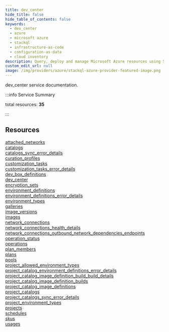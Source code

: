 ```yaml
---
title: dev_center
hide_title: false
hide_table_of_contents: false
keywords:
  - dev_center
  - azure
  - microsoft azure
  - stackql
  - infrastructure-as-code
  - configuration-as-data
  - cloud inventory
description: Query, deploy and manage Microsoft Azure resources using SQL
custom_edit_url: null
image: /img/providers/azure/stackql-azure-provider-featured-image.png
---
```


dev_center service documentation.

:::info Service Summary

<div class="row">
<div class="providerDocColumn">
<span>total resources:&nbsp;<b>35</b></span><br />
</div>
</div>

:::

## Resources
<div class="row">
<div class="providerDocColumn">
<a href="/providers/azure/dev_center/attached_networks/">attached_networks</a><br />
<a href="/providers/azure/dev_center/catalogs/">catalogs</a><br />
<a href="/providers/azure/dev_center/catalogs_sync_error_details/">catalogs_sync_error_details</a><br />
<a href="/providers/azure/dev_center/curation_profiles/">curation_profiles</a><br />
<a href="/providers/azure/dev_center/customization_tasks/">customization_tasks</a><br />
<a href="/providers/azure/dev_center/customization_tasks_error_details/">customization_tasks_error_details</a><br />
<a href="/providers/azure/dev_center/dev_box_definitions/">dev_box_definitions</a><br />
<a href="/providers/azure/dev_center/dev_center/">dev_center</a><br />
<a href="/providers/azure/dev_center/encryption_sets/">encryption_sets</a><br />
<a href="/providers/azure/dev_center/environment_definitions/">environment_definitions</a><br />
<a href="/providers/azure/dev_center/environment_definitions_error_details/">environment_definitions_error_details</a><br />
<a href="/providers/azure/dev_center/environment_types/">environment_types</a><br />
<a href="/providers/azure/dev_center/galleries/">galleries</a><br />
<a href="/providers/azure/dev_center/image_versions/">image_versions</a><br />
<a href="/providers/azure/dev_center/images/">images</a><br />
<a href="/providers/azure/dev_center/network_connections/">network_connections</a><br />
<a href="/providers/azure/dev_center/network_connections_health_details/">network_connections_health_details</a><br />
<a href="/providers/azure/dev_center/network_connections_outbound_network_dependencies_endpoints/">network_connections_outbound_network_dependencies_endpoints</a>
</div>
<div class="providerDocColumn">
<a href="/providers/azure/dev_center/operation_status/">operation_status</a><br />
<a href="/providers/azure/dev_center/operations/">operations</a><br />
<a href="/providers/azure/dev_center/plan_members/">plan_members</a><br />
<a href="/providers/azure/dev_center/plans/">plans</a><br />
<a href="/providers/azure/dev_center/pools/">pools</a><br />
<a href="/providers/azure/dev_center/project_allowed_environment_types/">project_allowed_environment_types</a><br />
<a href="/providers/azure/dev_center/project_catalog_environment_definitions_error_details/">project_catalog_environment_definitions_error_details</a><br />
<a href="/providers/azure/dev_center/project_catalog_image_definition_build_build_details/">project_catalog_image_definition_build_build_details</a><br />
<a href="/providers/azure/dev_center/project_catalog_image_definition_builds/">project_catalog_image_definition_builds</a><br />
<a href="/providers/azure/dev_center/project_catalog_image_definitions/">project_catalog_image_definitions</a><br />
<a href="/providers/azure/dev_center/project_catalogs/">project_catalogs</a><br />
<a href="/providers/azure/dev_center/project_catalogs_sync_error_details/">project_catalogs_sync_error_details</a><br />
<a href="/providers/azure/dev_center/project_environment_types/">project_environment_types</a><br />
<a href="/providers/azure/dev_center/projects/">projects</a><br />
<a href="/providers/azure/dev_center/schedules/">schedules</a><br />
<a href="/providers/azure/dev_center/skus/">skus</a><br />
<a href="/providers/azure/dev_center/usages/">usages</a>
</div>
</div>